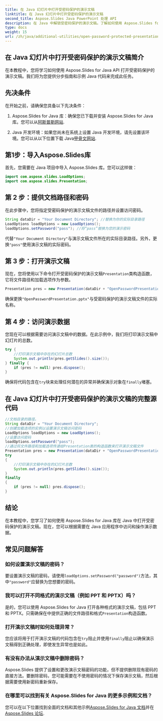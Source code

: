 ```yaml
---
title: 在 Java 幻灯片中打开受密码保护的演示文稿
linktitle: 在 Java 幻灯片中打开受密码保护的演示文稿
second_title: Aspose.Slides Java PowerPoint 处理 API
description: 在 Java 中解锁受密码保护的演示文稿。了解如何使用 Aspose.Slides for Java 打开和访问受密码保护的 PowerPoint 幻灯片。带代码的分步指南。
type: docs
weight: 15
url: /zh/java/additional-utilities/open-password-protected-presentation-in-java-slides/
---
```


## 在 Java 幻灯片中打开受密码保护的演示文稿简介

在本教程中，您将学习如何使用 Aspose.Slides for Java API 打开受密码保护的演示文稿。我们将为您提供分步指南和示例 Java 代码来完成此任务。

## 先决条件

在开始之前，请确保您具备以下先决条件：

1.  Aspose.Slides for Java 库：确保您已下载并安装 Aspose.Slides for Java 库。您可以从[阿斯普斯网站](https://products.aspose.com/slides/java/).

2. Java 开发环境：如果您尚未在系统上设置 Java 开发环境，请先设置该环境。您可以从以下位置下载 Java[甲骨文网站](https://www.oracle.com/java/technologies/javase-downloads.html).

## 第1步：导入Aspose.Slides库

首先，您需要在 Java 项目中导入 Aspose.Slides 库。您可以这样做：

```java
import com.aspose.slides.LoadOptions;
import com.aspose.slides.Presentation;
```

## 第 2 步：提供文档路径和密码

在此步骤中，您将指定受密码保护的演示文稿文件的路径并设置访问密码。

```java
String dataDir = "Your Document Directory"; //替换为你的实际目录路径
LoadOptions loadOptions = new LoadOptions();
loadOptions.setPassword("pass"); //将“pass”替换为您的演示密码
```

代替`"Your Document Directory"`与演示文稿文件所在的实际目录路径。另外，更换`"pass"`使用演示文稿的实际密码。

## 第 3 步：打开演示文稿

现在，您将使用以下命令打开受密码保护的演示文稿`Presentation`类构造函数，它将文件路径和加载选项作为参数。

```java
Presentation pres = new Presentation(dataDir + "OpenPasswordPresentation.pptx", loadOptions);
```

确保更换`"OpenPasswordPresentation.pptx"`与受密码保护的演示文稿文件的实际名称。

## 第 4 步：访问演示数据

您现在可以根据需要访问演示文稿中的数据。在此示例中，我们将打印演示文稿中幻灯片的总数。

```java
try {
    //打印演示文稿中存在的幻灯片总数
    System.out.println(pres.getSlides().size());
} finally {
    if (pres != null) pres.dispose();
}
```

确保将代码包含在`try`块来处理任何潜在的异常并确保演示对象在`finally`堵塞。

## 在 Java 幻灯片中打开受密码保护的演示文稿的完整源代码

```java
//文档目录的路径。
String dataDir = "Your Document Directory";
//创建加载选项的实例以设置演示文稿访问密码
LoadOptions loadOptions = new LoadOptions();
//设置访问密码
loadOptions.setPassword("pass");
//通过将文件路径和加载选项传递给Presentation类的构造函数来打开演示文稿文件
Presentation pres = new Presentation(dataDir + "OpenPasswordPresentation.pptx", loadOptions);
try
{
	//打印演示文稿中存在的幻灯片总数
	System.out.println(pres.getSlides().size());
}
finally
{
	if (pres != null) pres.dispose();
}
```

## 结论

在本教程中，您学习了如何使用 Aspose.Slides for Java 库在 Java 中打开受密码保护的演示文稿。现在，您可以根据需要在 Java 应用程序中访问和操作演示数据。

## 常见问题解答

### 如何设置演示文稿的密码？

要设置演示文稿的密码，请使用`loadOptions.setPassword("password")`方法，其中`"password"`应替换为您想要的密码。

### 我可以打开不同格式的演示文稿（例如 PPT 和 PPTX）吗？

是的，您可以使用 Aspose.Slides for Java 打开各种格式的演示文稿，包括 PPT 和 PPTX。只需确保在中提供正确的文件路径和格式`Presentation`构造函数。

### 打开演示文稿时如何处理异常？

您应该将用于打开演示文稿的代码包含在`try`阻止并使用`finally`阻止以确保演示文稿得到正确处理，即使发生异常也是如此。

### 有没有办法从演示文稿中删除密码？

Aspose.Slides 提供了设置和更改演示文稿密码的功能，但不提供删除现有密码的直接方法。要删除密码，您可能需要在不使用密码的情况下保存演示文稿，然后根据需要使用新密码重新保存。

### 在哪里可以找到有关 Aspose.Slides for Java 的更多示例和文档？

您可以在以下位置找到全面的文档和其他示例[Aspose.Slides for Java 文档](https://reference.aspose.com/slides/java/)并在[Aspose.Slides 论坛](https://forum.aspose.com/c/slides).